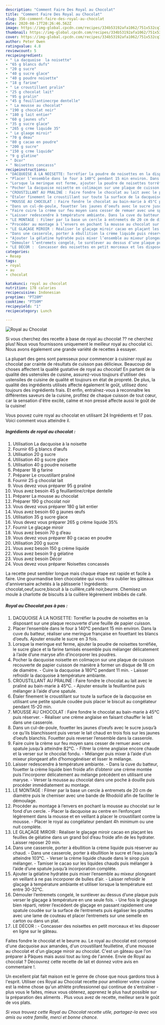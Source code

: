 ```yaml
---
description: "Comment Faire Des Royal au Chocolat"
title: "Comment Faire Des Royal au Chocolat"
slug: 356-comment-faire-des-royal-au-chocolat
date: 2020-08-17T20:26:46.562Z
image: https://img-global.cpcdn.com/recipes/334b53192afa1062/751x532cq70/royal-au-chocolat-photo-principale-de-la-recette.jpg
thumbnail: https://img-global.cpcdn.com/recipes/334b53192afa1062/751x532cq70/royal-au-chocolat-photo-principale-de-la-recette.jpg
cover: https://img-global.cpcdn.com/recipes/334b53192afa1062/751x532cq70/royal-au-chocolat-photo-principale-de-la-recette.jpg
author: Peter Owen
ratingvalue: 4.8
reviewcount: 5
recipeingredient:
- " La dacquoise  la noisette"
- "65 g blancs dufs"
- "20 g sucre"
- "40 g sucre glace"
- "40 g poudre noisette"
- "18 g farine"
- " Le croustillant pralin"
- "25 g chocolat lait"
- "95 g pralin"
- "45 g feuillantinecrpe dentelle"
- " La mousse au chocolat"
- "190 g chocolat noir"
- "180 g lait entier"
- "60 g jaunes ufs"
- "35 g sucre glace"
- "265 g crme liquide 35"
- " Le glaage miroir"
- "70 g deau"
- "80 g cacao en poudre"
- "200 g sucre"
- "150 g crme liquide"
- "9 g glatine"
- " Dcor"
- " Noisettes concasss"
recipeinstructions:
- "DACQUOISE À LA NOISETTE: Torréfier la poudre de noisettes en la disposant sur une plaque recouverte d’une feuille de papier cuisson."
- "Placer l’ensemble dans le four à 140°C pendant 15 min environ. Dans la cuve du batteur, réaliser une meringue française en fouettant les blancs d’oeufs. Ajouter ensuite le sucre en 3 fois."
- "Lorsque la meringue est ferme, ajouter la poudre de noisettes torréfiée, le sucre glace et la farine tamisés ensemble puis mélanger délicatement à l’aide d’une maryse afin d’incorporer les poudres."
- "Pocher la dacquoise noisette en colimaçon sur une plaque de cuisson recouverte de papier cuisson de manière à former un disque de 18 cm de diamètre. Cuire la dacquoise à 180°C pendant 11 min. Laisser refroidir la dacquoise à température ambiante."
- "CROUSTILLANT AU PRALINÉ : Faire fondre le chocolat au lait avec le praliné au bain-marie à 45°C. Ajouter ensuite la feuillantine puis mélanger à l’aide d’une spatule."
- "Étaler finement le croustillant sur toute la surface de la dacquoise en utilisant une petite spatule coudée puis placer le biscuit au congélateur pendant 15-20 min."
- "MOUSSE AU CHOCOLAT : Faire fondre le chocolat au bain-marie à 45°C puis réserver. Réaliser une crème anglaise en faisant chauffer le lait dans une casserole."
- "Dans un cul-de-poule, fouetter les jaunes d’oeufs avec le sucre jusqu’à ce qu’ils blanchissent puis verser le lait chaud en trois fois sur les jaunes d’oeufs blanchis. Fouetter puis reverser l’ensemble dans la casserole."
- "Faire cuire la crème sur feu moyen sans cesser de remuer avec une spatule jusqu’à atteindre 82°C. Filtrer la crème anglaise encore chaude et la verser sur le chocolat fondu. Mélanger puis mixer à l’aide d’un mixeur plongeant afin d’homogénéiser et lisser le mélange."
- "Laisser redescendre à température ambiante. Dans la cuve du batteur, fouetter la crème liquide bien froide afin d’obtenir une crème montée puis l’incorporer délicatement au mélange précédent en utilisant une maryse. Verser la mousse au chocolat dans une poche à douille puis procéder immédiatement au montage."
- "LE MONTAGE : Filmer par la base un cercle à entremets de 20 cm de diamètre puis le chemiser avec une bande de Rhodoïd afin de faciliter le démoulage."
- "Procéder au montage à l’envers en pochant la mousse au chocolat sur le fond d’un cercle. Placer la dacquoise au centre en l’enfonçant légèrement dans la mousse et en veillant à placer le croustillant contre la mousse. Placer le royal au congélateur pendant 4h minimum ou une nuit complète."
- "LE GLAÇAGE MIROIR : Réaliser le glaçage miroir cacao en plaçant les feuilles de gélatine dans un grand bol d’eau froide afin de les hydrater. Laisser reposer 20 min."
- "Dans une casserole, porter à ébullition la crème liquide puis réserver au chaud. Dans une casserole, porter à ébullition le sucre et l’eau jusqu’à atteindre 103°C. Verser la crème liquide chaude dans le sirop puis mélanger. Tamiser le cacao sur les liquides chauds puis mélanger à l’aide d’une spatule jusqu’à incorporation complète."
- "Ajouter la gélatine hydratée puis mixer l’ensemble au mixeur plongeant en veillant à ne pas incorporer de bulles d’air. Laisser refroidir le glaçage à température ambiante et utiliser lorsque la température est entre 30-32°C."
- "Démouler l’entremets congelé, le surélever au dessus d’une plaque puis verser le glaçage à température en une seule fois. Une fois le glaçage bien réparti, retirer l’excédent de glaçage en passant rapidement une spatule coudée sur la surface de l’entremets puis égaliser les gouttes avec une lame de couteau et placer l’entremets sur une semelle en carton ou dans un plat."
- "LE DÉCOR :  Concasser des noisettes en petit morceaux et les disposer en ligne sur le gâteau."
categories:
- Resep
tags:
- royal
- au
- chocolat

katakunci: royal au chocolat 
nutrition: 178 calories
recipecuisine: Indonesian
preptime: "PT28M"
cooktime: "PT50M"
recipeyield: "1"
recipecategory: Lunch

---
```



![Royal au Chocolat](https://img-global.cpcdn.com/recipes/334b53192afa1062/751x532cq70/royal-au-chocolat-photo-principale-de-la-recette.jpg)

Si vous cherchez des recette à base de royal au chocolat ?? ne cherchez plus! Nous vous fournissons uniquement le meilleur royal au chocolat ici. Nous avons également une grande variété de recettes à essayer.

La plupart des gens sont paresseux pour commencer à cuisiner royal au chocolat par crainte de résultats de cuisson pas délicieux. Beaucoup de choses affectent la qualité gustative de royal au chocolat! En partant de la qualité des ustensiles de cuisine, assurez-vous toujours d'utiliser des ustensiles de cuisine de qualité et toujours en état de propreté. De plus, la qualité des ingrédients utilisés affecte également le goût, utilisez donc toujours des ingrédients frais. Et enfin, entraînez-vous à reconnaître les différentes saveurs de la cuisine, profitez de chaque cuisson de tout cœur, car la sensation d'être excité, calme et non pressé affecte aussi le goût de la cuisine!

<!--inarticleads1-->

Vous pouvez cuire royal au chocolat en utilisant 24 Ingrédients et 17 pas. Voici comment vous atteindre il.

##### Ingrédients de royal au chocolat :

1. Utilisation  La dacquoise à la noisette
1. Fournir 65 g blancs d’œufs
1. Utilisation 20 g sucre
1. Utilisation 40 g sucre glace
1. Utilisation 40 g poudre noisette
1. Préparer 18 g farine
1. Préparer  Le croustillant praliné
1. Fournir 25 g chocolat lait
1. Vous devez vous préparer 95 g praliné
1. Vous avez besoin 45 g feuillantine/crêpe dentelle
1. Préparer  La mousse au chocolat
1. Préparer 190 g chocolat noir
1. Vous devez vous préparer 180 g lait entier
1. Vous avez besoin 60 g jaunes œufs
1. Utilisation 35 g sucre glace
1. Vous devez vous préparer 265 g crème liquide 35%
1. Fournir  Le glaçage miroir
1. Vous avez besoin 70 g d’eau
1. Vous devez vous préparer 80 g cacao en poudre
1. Utilisation 200 g sucre
1. Vous avez besoin 150 g crème liquide
1. Vous avez besoin 9 g gélatine
1. Vous avez besoin  Décor
1. Vous devez vous préparer  Noisettes concassés


La recette peut sembler longue mais chaque étape est rapide et facile à faire. Une gourmandise bien chocolatée qui vous fera oublier les gâteaux d&#39;anniversaire achetés à la pâtisserie ! Ingrédients: chocolat,oeuf,sucre,biscuit à la cuillère,café noir,beurre. Chemisez un moule à charlotte de biscuits à la cuillère légèrement imbibés de café. 

<!--inarticleads2-->

##### Royal au Chocolat pas à pas :

1. DACQUOISE À LA NOISETTE: Torréfier la poudre de noisettes en la disposant sur une plaque recouverte d’une feuille de papier cuisson.
1. Placer l’ensemble dans le four à 140°C pendant 15 min environ. Dans la cuve du batteur, réaliser une meringue française en fouettant les blancs d’oeufs. Ajouter ensuite le sucre en 3 fois.
1. Lorsque la meringue est ferme, ajouter la poudre de noisettes torréfiée, le sucre glace et la farine tamisés ensemble puis mélanger délicatement à l’aide d’une maryse afin d’incorporer les poudres.
1. Pocher la dacquoise noisette en colimaçon sur une plaque de cuisson recouverte de papier cuisson de manière à former un disque de 18 cm de diamètre. - Cuire la dacquoise à 180°C pendant 11 min. - Laisser refroidir la dacquoise à température ambiante.
1. CROUSTILLANT AU PRALINÉ : Faire fondre le chocolat au lait avec le praliné au bain-marie à 45°C. - Ajouter ensuite la feuillantine puis mélanger à l’aide d’une spatule.
1. Étaler finement le croustillant sur toute la surface de la dacquoise en utilisant une petite spatule coudée puis placer le biscuit au congélateur pendant 15-20 min.
1. MOUSSE AU CHOCOLAT : Faire fondre le chocolat au bain-marie à 45°C puis réserver. - Réaliser une crème anglaise en faisant chauffer le lait dans une casserole.
1. Dans un cul-de-poule, fouetter les jaunes d’oeufs avec le sucre jusqu’à ce qu’ils blanchissent puis verser le lait chaud en trois fois sur les jaunes d’oeufs blanchis. Fouetter puis reverser l’ensemble dans la casserole.
1. Faire cuire la crème sur feu moyen sans cesser de remuer avec une spatule jusqu’à atteindre 82°C. - Filtrer la crème anglaise encore chaude et la verser sur le chocolat fondu. - Mélanger puis mixer à l’aide d’un mixeur plongeant afin d’homogénéiser et lisser le mélange.
1. Laisser redescendre à température ambiante. - Dans la cuve du batteur, fouetter la crème liquide bien froide afin d’obtenir une crème montée puis l’incorporer délicatement au mélange précédent en utilisant une maryse. - Verser la mousse au chocolat dans une poche à douille puis procéder immédiatement au montage.
1. LE MONTAGE : Filmer par la base un cercle à entremets de 20 cm de diamètre puis le chemiser avec une bande de Rhodoïd afin de faciliter le démoulage.
1. Procéder au montage à l’envers en pochant la mousse au chocolat sur le fond d’un cercle. - Placer la dacquoise au centre en l’enfonçant légèrement dans la mousse et en veillant à placer le croustillant contre la mousse. - Placer le royal au congélateur pendant 4h minimum ou une nuit complète.
1. LE GLAÇAGE MIROIR : Réaliser le glaçage miroir cacao en plaçant les feuilles de gélatine dans un grand bol d’eau froide afin de les hydrater. Laisser reposer 20 min.
1. Dans une casserole, porter à ébullition la crème liquide puis réserver au chaud. - Dans une casserole, porter à ébullition le sucre et l’eau jusqu’à atteindre 103°C. - Verser la crème liquide chaude dans le sirop puis mélanger. - Tamiser le cacao sur les liquides chauds puis mélanger à l’aide d’une spatule jusqu’à incorporation complète.
1. Ajouter la gélatine hydratée puis mixer l’ensemble au mixeur plongeant en veillant à ne pas incorporer de bulles d’air. - Laisser refroidir le glaçage à température ambiante et utiliser lorsque la température est entre 30-32°C.
1. Démouler l’entremets congelé, le surélever au dessus d’une plaque puis verser le glaçage à température en une seule fois. - Une fois le glaçage bien réparti, retirer l’excédent de glaçage en passant rapidement une spatule coudée sur la surface de l’entremets puis égaliser les gouttes avec une lame de couteau et placer l’entremets sur une semelle en carton ou dans un plat.
1. LE DÉCOR :  - Concasser des noisettes en petit morceaux et les disposer en ligne sur le gâteau.


Faites fondre le chocolat et le beurre au. Le royal au chocolat est composé d&#39;une dacquoise aux amandes, d&#39;un croustillant feuilletine, d&#39;une mousse au chocolat et d&#39;un glaçage miroir au chocolat. C&#39;est un gâteau que l&#39;on préparer à Pâques mais aussi tout au long de l&#39;année. Envie de Royal au chocolat ? Découvrez cette recette de lait et donnez votre avis en commentaire !. 

<!--inarticleads1-->

<p>
Un excellent plat fait maison est le genre de chose que nous gardons tous à l'esprit. Utiliser ces Royal au Chocolat recette pour améliorer votre cuisine est la même chose qu'un athlète professionnel qui continue de s'entraîner - plus vous le faites, mieux vous obtenez, apprenez le plus haut possible sur la préparation des aliments . Plus vous avez de recette, meilleur sera le goût de vos plats.
</p>

<p>
<i>Si vous trouvez cette Royal au Chocolat recette utile, partagez-la avec vos amis ou votre famille, merci et bonne chance.</i>
</p>
